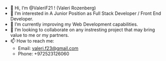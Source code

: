 - 👋 Hi, I’m @ValeriF21 ! (Valeri Rozenberg)
- 👀 I’m interested in A Junior Position as Full Stack Developer / Front End Developer.
- 🌱 I’m currently improving my Web Development capabilities.
- 💞️ I’m looking to collaborate on any instresting project that may bring value to me or my partners.
- 📫 How to reach me:
  - Email: valeri.f23@gmail.com
  - Phone: +972523126060

<!---
ValeriF21/ValeriF21 is a ✨ special ✨ repository because its `README.md` (this file) appears on your GitHub profile.
You can click the Preview link to take a look at your changes.
--->
